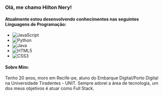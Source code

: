 ### Olá, me chamo Hilton Nery!

#### Atualmente estou desenvolvendo conhecimentos nas seguintes Linguagens de Programação:

- ![JavaScript](https://img.shields.io/badge/-JavaScript-F7DF1E?style=flat-square&logo=javascript&logoColor=black)
- ![Python](https://img.shields.io/badge/-Python-3776AB?style=flat-square&logo=python&logoColor=white)
- ![Java](https://img.shields.io/badge/-Java-007396?style=flat-square&logo=java&logoColor=white)
- ![HTML5](https://img.shields.io/badge/-HTML5-E34F26?style=flat-square&logo=html5&logoColor=white)
- ![CSS3](https://img.shields.io/badge/-CSS3-1572B6?style=flat-square&logo=css3&logoColor=white)

#### Sobre Mim:
Tenho 20 anos, moro em Recife-pe, aluno do Embarque Digital/Porto Digital na Universidade Tiradentes - UNIT.
Sempre adorei a área de tecnologia, um dos meus objetivos é atuar como Full Stack.


